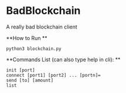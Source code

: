 # BadBlockchain

A really bad blockchain client 

**How to Run
**

```python3 blockchain.py```

**Commands List (can also type help in cli):
**

```
init [port]
connect [port1] [port2] ... [portn]=
send [to] [amount]
list
```
